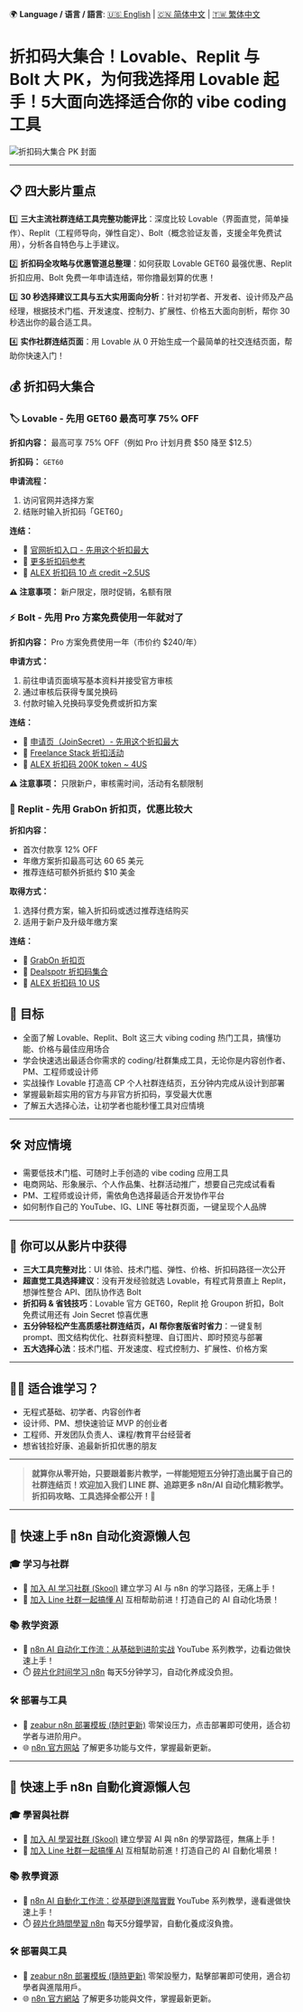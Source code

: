 🌍 **Language / 语言 / 語言**: [🇺🇸 English](./readme-en.md) | [🇨🇳 简体中文](./readme-cn.md) | [🇹🇼 繁体中文](./readme.md)

# 折扣码大集合！Lovable、Replit 与 Bolt 大 PK，为何我选择用 Lovable 起手！5大面向选择适合你的 vibe coding 工具

![折扣码大集合 PK 封面](https://github.com/qwedsazxc78/ai-automation-n8n/blob/main/n8n/39-lovable-bolt-replit/cover.png?raw=true)

---

## 📋 四大影片重点

1️⃣ **三大主流社群连结工具完整功能评比**：深度比较 Lovable（界面直觉，简单操作）、Replit（工程师导向，弹性自定）、Bolt（概念验证友善，支援全年免费试用），分析各自特色与上手建议。

2️⃣ **折扣码全攻略与优惠管道总整理**：如何获取 Lovable GET60 最强优惠、Replit 折扣应用、Bolt 免费一年申请连结，带你撸最划算的优惠！

3️⃣ **30 秒选择建议工具与五大实用面向分析**：针对初学者、开发者、设计师及产品经理，根据技术门槛、开发速度、控制力、扩展性、价格五大面向剖析，帮你 30 秒选出你的最合适工具。

4️⃣ **实作社群连结页面**：用 Lovable 从 0 开始生成一个最简单的社交连结页面，帮助你快速入门！

## 💰 折扣码大集合

### 🏷️ Lovable - 先用 GET60 最高可享 75% OFF

**折扣内容：** 最高可享 75% OFF（例如 Pro 计划月费 $50 降至 $12.5）

**折扣码：** `GET60`

**申请流程：**

1. 访问官网并选择方案
2. 结账时输入折扣码「GET60」

**连结：**

- 🔗 [官网折扣入口 - 先用这个折扣最大](https://lovable.dev/?via=Get60)
- 🔗 [更多折扣码参考](https://techiecoupons.com/store/lovable)
- 🔗 [ALEX 折扣码 10 点 credit ~2.5US](https://lovable.dev/invite/ff2d1284-f0c2-452d-954c-d346b013740e)

**⚠️ 注意事项：** 新户限定，限时促销，名额有限

### ⚡ Bolt - 先用 Pro 方案免费使用一年就对了

**折扣内容：** Pro 方案免费使用一年（市价约 $240/年）

**申请方式：**

1. 前往申请页面填写基本资料并接受官方审核
2. 通过审核后获得专属兑换码
3. 付款时输入兑换码享受免费或折扣方案

**连结：**

- 🔗 [申请页（JoinSecret）- 先用这个折扣最大](https://www.joinsecret.com/bolt-new)
- 🔗 [Freelance Stack 折扣活动](https://www.freelance-stack.io/en/deals/bolt-new-discount-promo-code/)
- 🔗 [ALEX 折扣码 200K token ~ 4US](https://bolt.new/?rid=gikp2h)

**⚠️ 注意事项：** 只限新户，审核需时间，活动有名额限制

### 🔁 Replit - 先用 GrabOn 折扣页，优惠比较大

**折扣内容：**

- 首次付款享 12% OFF
- 年缴方案折扣最高可达 $60~$65 美元
- 推荐连结可额外折抵约 $10 美金

**取得方式：**

1. 选择付费方案，输入折扣码或透过推荐连结购买
2. 适用于新户及升级年缴方案

**连结：**

- 🔗 [GrabOn 折扣页](https://grabon.com/replit-coupons/)
- 🔗 [Dealspotr 折扣码集合](https://dealspotr.com/promo-codes/replit.com)
- 🔗 [ALEX 折扣码 10 US](https://replit.com/refer/qwedsazxc78)

## 🎯 目标

- 全面了解 Lovable、Replit、Bolt 这三大 vibing coding 热门工具，搞懂功能、价格与最佳应用场合
- 学会快速选出最适合你需求的 coding/社群集成工具，无论你是内容创作者、PM、工程师或设计师
- 实战操作 Lovable 打造高 CP 个人社群连结页，五分钟内完成从设计到部署
- 掌握最新超实用的官方与非官方折扣码，享受最大优惠
- 了解五大选择心法，让初学者也能秒懂工具对应情境

---

## 🛠️ 对应情境

- 需要低技术门槛、可随时上手创造的 vibe coding 应用工具
- 电商网站、形象展示、个人作品集、社群活动推广，想要自己完成试看看
- PM、工程师或设计师，需依角色选择最适合开发协作平台
- 如何制作自己的 YouTube、IG、LINE 等社群页面，一键呈现个人品牌

---

## 🎥 你可以从影片中获得

- **三大工具完整对比**：UI 体验、技术门槛、弹性、价格、折扣码路径一次公开
- **超直觉工具选择建议**：没有开发经验就选 Lovable，有程式背景直上 Replit，想弹性整合 API、团队协作选 Bolt
- **折扣码 & 省钱技巧**：Lovable 官方 GET60，Replit 抢 Groupon 折扣，Bolt 免费试用还有 Join Secret 惊喜优惠
- **五分钟轻松产生高质感社群连结页，AI 帮你套版省时省力**：一键复制 prompt、图文结构优化、社群资料整理、自订图片、即时预览与部署
- **五大选择心法**：技术门槛、开发速度、程式控制力、扩展性、价格方案

---

## 👩‍💻 适合谁学习？

- 无程式基础、初学者、内容创作者
- 设计师、PM、想快速验证 MVP 的创业者
- 工程师、开发团队负责人、课程/教育平台经营者
- 想省钱捡好康、追最新折扣优惠的朋友

---

> **就算你从零开始，只要跟着影片教学，一样能短短五分钟打造出属于自己的社群连结页！欢迎加入我们 LINE 群、追踪更多 n8n/AI 自动化精彩教学。折扣码攻略、工具选择全都公开！🥳**

---

## 🚀 快速上手 n8n 自动化资源懒人包

### 🎓 学习与社群

- 🔗 [加入 AI 学习社群 (Skool)](https://www.skool.com/ai-brain-alex/about?ref=5dde9b20e8e7432aa9a01df6e89685f4)
  建立学习 AI 与 n8n 的学习路径，无痛上手！
- 🔗 [加入 Line 社群一起搞懂 AI](https://line.me/ti/g2/ZypIgLSzVPweRBgBqKvaRU10WEmnotuZOr7Lpg)
  互相帮助前进！打造自己的 AI 自动化场景！

### 📚 教学资源

- 🎥 [n8n AI 自动化工作流：从基础到进阶实战](https://youtube.com/playlist?list=PLUf88uk7T54I83MBdbuXgUuA8rVklF4FA&si=wHsQw8YJu-erSdLd)
  YouTube 系列教学，边看边做快速上手！
- ⏱️ [碎片化时间学习 n8n](https://youtube.com/playlist?list=PLUf88uk7T54Iv6LV2NFgdTghaX2cPhtgH&si=G3gj2qn179ZFUqAZ)
  每天5分钟学习，自动化养成没负担。

### 🛠️ 部署与工具

- 🧩 [zeabur n8n 部署模板 (随时更新)](https://zeabur.com/zh-TW/templates/0TUVZ7?referralDesktop=qwedsazxc78)
  零架设压力，点击部署即可使用，适合初学者与进阶用户。
- 🌐 [n8n 官方网站](https://n8n.io/)
  了解更多功能与文件，掌握最新更新。

---

## 🚀 快速上手 n8n 自動化資源懶人包

### 🎓 學習與社群

* 🔗 [加入 AI 學習社群 (Skool)](https://www.skool.com/ai-brain-alex/about?ref=5dde9b20e8e7432aa9a01df6e89685f4)
  建立學習 AI 與 n8n 的學習路徑，無痛上手！
* 🔗 [加入 Line 社群一起搞懂 AI](https://line.me/ti/g2/ZypIgLSzVPweRBgBqKvaRU10WEmnotuZOr7Lpg)
  互相幫助前進！打造自己的 AI 自動化場景！

### 📚 教學資源

* 🎥 [n8n AI 自動化工作流：從基礎到進階實戰](https://youtube.com/playlist?list=PLUf88uk7T54I83MBdbuXgUuA8rVklF4FA&si=wHsQw8YJu-erSdLd)
  YouTube 系列教學，邊看邊做快速上手！
* ⏱️ [碎片化時間學習 n8n](https://youtube.com/playlist?list=PLUf88uk7T54Iv6LV2NFgdTghaX2cPhtgH&si=G3gj2qn179ZFUqAZ)
  每天5分鐘學習，自動化養成沒負擔。

### 🛠️ 部署與工具

* 🧩 [zeabur n8n 部署模板 (隨時更新)](https://zeabur.com/zh-TW/templates/0TUVZ7?referralDesktop=qwedsazxc78)
  零架設壓力，點擊部署即可使用，適合初學者與進階用戶。
* 🌐 [n8n 官方網站](https://n8n.io/)
  了解更多功能與文件，掌握最新更新。
